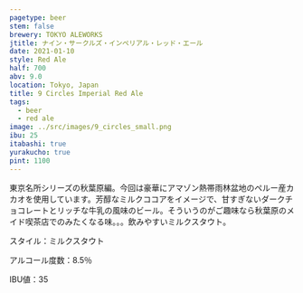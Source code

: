 ```yaml
---
pagetype: beer
stem: false
brewery: TOKYO ALEWORKS
jtitle: ナイン・サークルズ・インペリアル・レッド・エール
date: 2021-01-10
style: Red Ale
half: 700
abv: 9.0
location: Tokyo, Japan
title: 9 Circles Imperial Red Ale
tags:
  - beer
  - red ale
image: ../src/images/9_circles_small.png
ibu: 25
itabashi: true
yurakucho: true
pint: 1100
--- 
```


東京名所シリーズの秋葉原編。今回は豪華にアマゾン熱帯雨林盆地のペルー産カカオを使用しています。芳醇なミルクココアをイメージで、甘すぎないダークチョコレートとリッチな牛乳の風味のビール。そういうのがご趣味なら秋葉原のメイド喫茶店でのみたくなる味。。。飲みやすいミルクスタウト。

スタイル：ミルクスタウト

アルコール度数：8.5％

IBU値：35